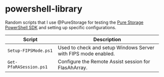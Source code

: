 # powershell-library

Random scripts that I use @PureStorage for testing the [Pure Storage PowerShell SDK](https://github.com/purestorage-connect/powershellsdk2) and setting up specific configurations.

| Script | Description |
| ----------- | ----------- |
| `Setup-FIPSMode.ps1` | Used to check and setup Windows Server with FIPS mode enabled. |
| `Get-PfaRASession.ps1` | Configure the Remote Assist session for FlasAhArray. |  